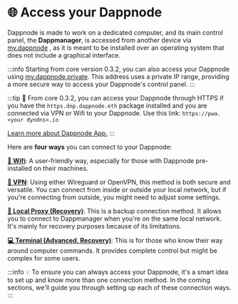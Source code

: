 # 🌐 Access your Dappnode

Dappnode is made to work on a dedicated computer, and its main control panel, the **Dappmanager**, is accessed from another device via [my.dappnode](http://my.dappnode/) , as it is meant to be installed over an operating system that does not include a graphical interface.

:::info
Starting from core version 0.3.2, you can also access your Dappnode using [my.dappnode.private](http://my.dappnode.private/). This address uses a private IP range, providing a more secure way to access your Dappnode's control panel.
:::

:::tip
🔐 From core 0.3.2, you can access your Dappnode through HTTPS if you have the `https.dnp.dappnode.eth` package installed and you are connected via VPN or Wifi to your Dappnode. Use this link: `https://pwa.<your dyndns>.io`

[Learn more about Dappnode App.](https://docs.dappnode.io/docs/user/pwa/)
:::

Here are **four ways** you can connect to your Dappnode:

[**📡 Wifi**](/docs/user/access-your-dappnode/wifi): A user-friendly way, especially for those with Dappnode pre-installed on their machines.

[**🔐 VPN**](/docs/user/access-your-dappnode/vpn/overview): Using either Wireguard or OpenVPN, this method is both secure and versatile. You can connect from inside or outside your local network, but if you're connecting from outside, you might need to adjust some settings.

[**🔗 Local Proxy (Recovery)**](/docs/user/access-your-dappnode/local): This is a backup connection method. It allows you to connect to Dappmanager when you're on the same local network. It's mainly for recovery purposes because of its limitations.

[**💻 Terminal (Advanced, Recovery)**](/docs/user/access-your-dappnode/terminal): This is for those who know their way around computer commands. It provides complete control but might be complex for some users.

:::info
💡 To ensure you can always access your Dappnode, it's a smart idea to set up and know more than one connection method. In the coming sections, we'll guide you through setting up each of these connection ways.
:::
